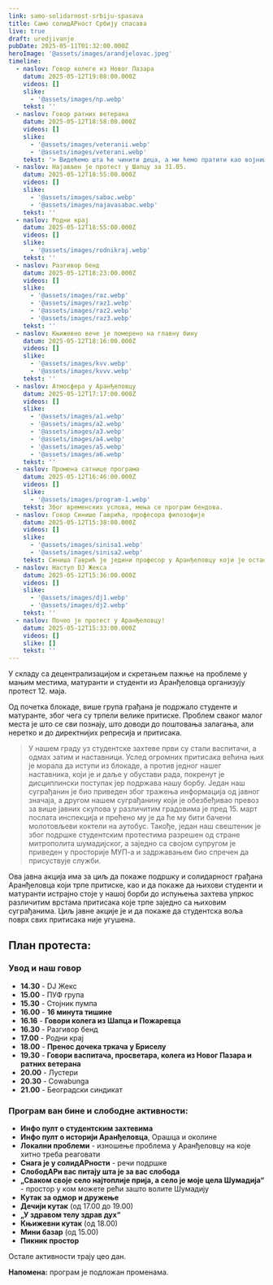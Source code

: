 ```yaml
---
link: samo-solidarnost-srbiju-spasava
title: Само солидАРност Србију спасава
live: true
draft: uredjivanje
pubDate: 2025-05-11T01:32:00.000Z
heroImage: '@assets/images/arandjelovac.jpeg'
timeline:
  - naslov: Говор колеге из Новог Пазара
    datum: 2025-05-12T19:08:00.000Z
    videos: []
    slike:
      - '@assets/images/np.webp'
    tekst: ''
  - naslov: Говор ратних ветерана
    datum: 2025-05-12T18:58:00.000Z
    videos: []
    slike:
      - '@assets/images/veteranii.webp'
      - '@assets/images/veterani.webp'
    tekst: '> Видећемо шта ће чинити деца, а ми ћемо пратити као војници.'
  - naslov: Најављен је протест у Шапцу за 31.05.
    datum: 2025-05-12T18:55:00.000Z
    videos: []
    slike:
      - '@assets/images/sabac.webp'
      - '@assets/images/najavasabac.webp'
    tekst: ''
  - naslov: Родни крај
    datum: 2025-05-12T18:55:00.000Z
    videos: []
    slike:
      - '@assets/images/rodnikraj.webp'
    tekst: ''
  - naslov: Разгивор бенд
    datum: 2025-05-12T18:23:00.000Z
    videos: []
    slike:
      - '@assets/images/raz.webp'
      - '@assets/images/raz1.webp'
      - '@assets/images/raz2.webp'
      - '@assets/images/raz3.webp'
    tekst: ''
  - naslov: Књижевно вече је померено на главну бину
    datum: 2025-05-12T18:16:00.000Z
    videos: []
    slike:
      - '@assets/images/kvv.webp'
      - '@assets/images/kvvv.webp'
    tekst: ''
  - naslov: Атмосфера у Аранђеловцу
    datum: 2025-05-12T17:17:00.000Z
    videos: []
    slike:
      - '@assets/images/a1.webp'
      - '@assets/images/a2.webp'
      - '@assets/images/a3.webp'
      - '@assets/images/a4.webp'
      - '@assets/images/a5.webp'
      - '@assets/images/a6.webp'
    tekst: ''
  - naslov: Промена сатнице програма
    datum: 2025-05-12T16:46:00.000Z
    videos: []
    slike:
      - '@assets/images/program-1.webp'
    tekst: Због временских услова, мења се програм бендова.
  - naslov: Говор Синише Гаврића, професора филозофије
    datum: 2025-05-12T15:38:00.000Z
    videos: []
    slike:
      - '@assets/images/sinisa1.webp'
      - '@assets/images/sinisa2.webp'
    tekst: Синиша Гаврић је једини професор у Аранђеловцу који је остао у обустави наставе, због чега је покренут дисциплински поступак против њега и суспендован је на 3 месеца.
  - naslov: Наступ DJ Жекса
    datum: 2025-05-12T15:36:00.000Z
    videos: []
    slike:
      - '@assets/images/dj1.webp'
      - '@assets/images/dj2.webp'
    tekst: ''
  - naslov: Почео је протест у Аранђеловцу!
    datum: 2025-05-12T15:33:00.000Z
    videos: []
    slike: []
    tekst: ''
---
```

У складу са децентрализацијом и скретањем пажње на проблеме у мањим местима, матуранти и студенти из Аранђеловца организују протест 12. маја. 

Од почетка блокаде, више група грађана је подржало студенте и матуранте, због чега су трпели велике притиске. Проблем сваког малог места је што се сви познају, што доводи до поштовања залагања, али неретко и до директнијих репресија и притисака. 

> У нашем граду уз студентске захтеве први су стали васпитачи, а одмах затим и наставници. Услед огромних притисака већина њих је морала да иступи из блокаде, а против једног нашег наставника, који је и даље у обустави рада, покренут је дисциплински поступак јер подржава нашу борбу. Један наш суграђанин је био приведен због тражења информација од јавног значаја, а другом нашем суграђанину који је обезбеђивао превоз за више јавних скупова у различитим градовима је пред 15. март послата инспекција и прећено му је да ће му бити бачени молотовљеви коктели на аутобус. Такође, један наш свештеник је због подршке студентским протестима разрешен од стране митрополита шумадијског, а заједно са својом супругом је приведен у просторије МУП-а и задржавањем био спречен да присуствује служби.

Ова јавна акција има за циљ да покаже подршку и солидарност грађана Аранђеловца који трпе притиске, као и да покаже да њихови студенти и матуранти истрајно стоје у нашој борби до испуњења захтева упркос различитим врстама притисака које трпе заједно са њиховим суграђанима. Циљ јавне акције је и да покаже да студентска воља поврх свих притисака није угушена. 

## **План протеста:**

### **Увод и наш говор**

- **14.30** - DJ Жекс
- **15.00** - ПУФ група
- **15.30** - Стојник пумпа
- **16.00** - **16 минута тишине**
- **16.16** - **Говори колега из Шапца и Пожаревца**
- **16.30** - Разгивор бенд
- **17.00** - Родни крај
- **18.00** -  **Пренос дочека тркача у Бриселу&#32;&#32;**
- **19.30** - **Говори васпитача, просветара, колега из Новог Пазара и ратних ветерана**
- **20.00** - Лустери
- **20.30** - Cowabungа
- **21.00** - Београдски синдикат

### Програм ван бине и слободне активности:

- **Инфо пулт о студентским захтевима** 
- **Инфо пулт о историји Аранђеловца**, Орашца и околине
- **Локални проблеми** - изношење проблема у Аранђеловцу на које хитно треба реаговати
- **Снага је у солидАРности** - речи подршке
- **СлободАРи вас питају шта је за вас слобода**
- **„Сваком своје село најтоплије прија, а село је моје цела Шумадија“** - простор у ком можете рећи зашто волите Шумадију
- **Кутак за одмор и дружење**
- **Дечији кутак** (од 17.00 до 19.00)
- **„У здравом телу здрав дух“**
- **Књижевни кутак** (од 18.00)
- **Мини базар** (од 15.00)
- **Пикник простор**

Остале активности трају цео дан.

**Напомена:** програм је подложан променама.
